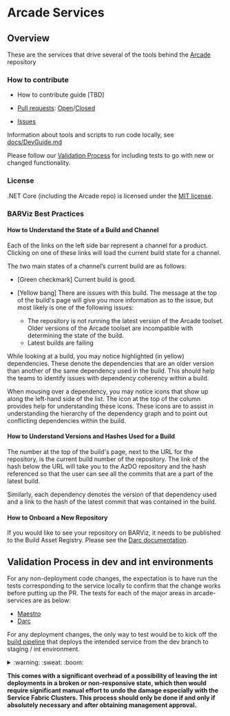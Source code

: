 # Arcade Services

## Overview

These are the services that drive several of the tools behind the [Arcade](//github.com/dotnet/arcade) repository

### How to contribute

- How to contribute guide [TBD]

- [Pull requests](https://github.com/dotnet/arcade-services/pulls): [Open](https://github.com/dotnet/arcade-services/pulls?q=is%3Aopen+is%3Apr)/[Closed](https://github.com/dotnet/arcade-services/pulls?q=is%3Apr+is%3Aclosed)

- [Issues](https://github.com/dotnet/arcade/issues)

Information about tools and scripts to run code locally, see [docs/DevGuide.md](docs/DevGuide.md)

Please follow our [Validation Process](https://github.com/dotnet/arcade/blob/main/Documentation/Validation/README.md) for including tests to go with new or changed functionality.

### License

.NET Core (including the Arcade repo) is licensed under the [MIT license](LICENSE.TXT).

### BARViz Best Practices

#### How to Understand the State of a Build and Channel

Each of the links on the left side bar represent a channel for a product. Clicking on one of these links will load the current build state for a channel.

The two main states of a channel’s current build are as follows:

- [Green checkmark] Current build is good.

- [Yellow bang] There are issues with this build. The message at the top of the build's page will give you more information as to the issue, but most likely is one of the following issues:
  - The repository is not running the latest version of the Arcade toolset. Older versions of the Arcade toolset are incompatible with determining the state of the build.
  - Latest builds are failing

While looking at a build, you may notice highlighted (in yellow) dependencies. These denote the dependencies that are an older version than another of the same dependency used in the build. This should help the teams to identify issues with dependency coherency within a build.

When mousing over a dependency, you may notice icons that show up along the left-hand side of the list. The icon at the top of the column provides help for understanding these icons. These icons are to assist in understanding the hierarchy of the dependency graph and to point out conflicting dependencies within the build.

#### How to Understand Versions and Hashes Used for a Build

The number at the top of the build's page, next to the URL for the repository, is the current build number of the repository. The link of the hash below the URL will take you to the AzDO repository and the hash referenced so that the user can see all the commits that are a part of the latest build.

Similarly, each dependency denotes the version of that dependency used and a link to the hash of the latest commit that was contained in the build.

#### How to Onboard a New Repository

If you would like to see your repository on BARViz, it needs to be published to the Build Asset Registry. Please see the [Darc documentation](https://github.com/dotnet/arcade/blob/main/Documentation/Darc.md).

## Validation Process in dev and int environments

For any non-deployment code changes, the expectation is to have run the tests corresponding to the service locally to confirm that the change works before putting up the PR. The tests for each of the major areas in arcade-services are as below:
- [Maestro](src/Maestro/tests)
- [Darc](src/Microsoft.DotNet.Darc/tests)

For any deployment changes, the only way to test would be to kick off the [build pipeline](https://dev.azure.com/dnceng/internal/_build?definitionId=252&_a=summary) that deploys the intended service from the dev branch to staging / int environment.

<Details>

<Summary>
:warning: :sweat: :boom:

**This comes with a significant overhead of a possibility of leaving the int deployments in a broken or non-responsive state, which then would require significant manual effort to undo the damage especially with the Service Fabric Clusters. This process should only be done if and only if absolutely necessary and after obtaining management approval.**

</Summary>

Steps:
- Run the `arcade-official-ci` pipeline (based on `azure-pipelines.yml`) from your dev branch.

- Once the testing is done, rerun the pipeline for main branch to return the deployment to a last known good.

</Details>

